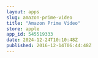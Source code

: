 ```yaml
---
layout: apps
slug: amazon-prime-video
title: "Amazon Prime Video"
store: apple
app_id: 545519333
date: 2024-12-24T10:10:48Z
published: 2016-12-14T06:44:48Z
---
```

